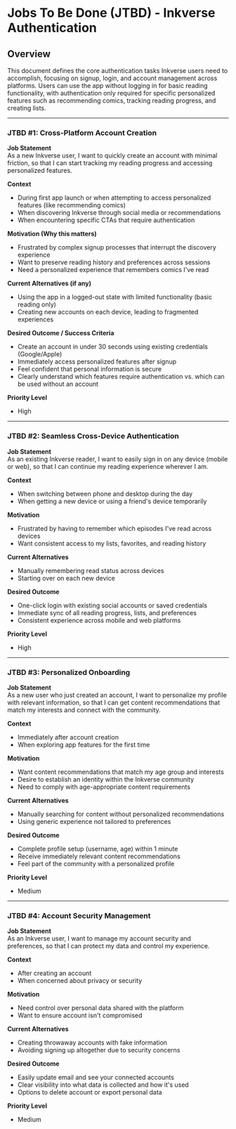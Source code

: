 # Jobs To Be Done (JTBD) - Inkverse Authentication

## Overview
This document defines the core authentication tasks Inkverse users need to accomplish, focusing on signup, login, and account management across platforms. Users can use the app without logging in for basic reading functionality, with authentication only required for specific personalized features such as recommending comics, tracking reading progress, and creating lists.

---

### JTBD #1: Cross-Platform Account Creation

**Job Statement**  
As a new Inkverse user, I want to quickly create an account with minimal friction, so that I can start tracking my reading progress and accessing personalized features.

**Context**  
- During first app launch or when attempting to access personalized features (like recommending comics)
- When discovering Inkverse through social media or recommendations
- When encountering specific CTAs that require authentication

**Motivation (Why this matters)**  
- Frustrated by complex signup processes that interrupt the discovery experience
- Want to preserve reading history and preferences across sessions
- Need a personalized experience that remembers comics I've read

**Current Alternatives (if any)**  
- Using the app in a logged-out state with limited functionality (basic reading only)
- Creating new accounts on each device, leading to fragmented experiences

**Desired Outcome / Success Criteria**  
- Create an account in under 30 seconds using existing credentials (Google/Apple)
- Immediately access personalized features after signup
- Feel confident that personal information is secure
- Clearly understand which features require authentication vs. which can be used without an account

**Priority Level**  
- High

---

### JTBD #2: Seamless Cross-Device Authentication

**Job Statement**  
As an existing Inkverse reader, I want to easily sign in on any device (mobile or web), so that I can continue my reading experience wherever I am.

**Context**  
- When switching between phone and desktop during the day
- When getting a new device or using a friend's device temporarily

**Motivation**  
- Frustrated by having to remember which episodes I've read across devices
- Want consistent access to my lists, favorites, and reading history

**Current Alternatives**  
- Manually remembering read status across devices
- Starting over on each new device

**Desired Outcome**  
- One-click login with existing social accounts or saved credentials
- Immediate sync of all reading progress, lists, and preferences
- Consistent experience across mobile and web platforms

**Priority Level**  
- High

---

### JTBD #3: Personalized Onboarding

**Job Statement**  
As a new user who just created an account, I want to personalize my profile with relevant information, so that I can get content recommendations that match my interests and connect with the community.

**Context**  
- Immediately after account creation
- When exploring app features for the first time

**Motivation**  
- Want content recommendations that match my age group and interests
- Desire to establish an identity within the Inkverse community
- Need to comply with age-appropriate content requirements

**Current Alternatives**  
- Manually searching for content without personalized recommendations
- Using generic experience not tailored to preferences

**Desired Outcome**  
- Complete profile setup (username, age) within 1 minute
- Receive immediately relevant content recommendations
- Feel part of the community with a personalized profile

**Priority Level**  
- Medium

---

### JTBD #4: Account Security Management

**Job Statement**  
As an Inkverse user, I want to manage my account security and preferences, so that I can protect my data and control my experience.

**Context**  
- After creating an account
- When concerned about privacy or security

**Motivation**  
- Need control over personal data shared with the platform
- Want to ensure account isn't compromised

**Current Alternatives**  
- Creating throwaway accounts with fake information
- Avoiding signing up altogether due to security concerns

**Desired Outcome**  
- Easily update email and see your connected accounts
- Clear visibility into what data is collected and how it's used
- Options to delete account or export personal data

**Priority Level**  
- Medium 